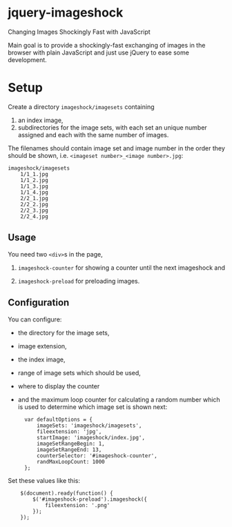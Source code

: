 # jquery-imageshock

Changing Images Shockingly Fast with JavaScript

Main goal is to provide a shockingly-fast exchanging of images in the browser with plain JavaScript and just use jQuery to ease some development.

# Setup

Create a directory ``imageshock/imagesets`` containing
1. an index image,
1. subdirectories for the image sets, with each set an unique number assigned and each with the same number of images.

The filenames should contain image set and image number in the order they should be shown, i.e. ``<imageset number>_<image number>.jpg``:

    imageshock/imagesets
        1/1_1.jpg
        1/1_2.jpg
        1/1_3.jpg
        1/1_4.jpg
        2/2_1.jpg
        2/2_2.jpg
        2/2_3.jpg
        2/2_4.jpg

## Usage

You need two ``<div>``s in the page,
1. ``imageshock-counter`` for showing a counter until the next imageshock and
1. ``imageshock-preload`` for preloading images.

    <html>
        <body>
            <div>
                <span id="imageshock-counter" style="font-size: 48px; color: black;"></span>
            </div>
            <div id="imageshock-preload">
            </div>
            <script src="http://code.jquery.com/jquery-1.11.0.min.js" type="text/javascript"></script>
            <script language="JavaScript" type="text/javascript" src="jquery.imageshock.js"></script>
            <script language="JavaScript" type="text/javascript">
                $(document).ready(function() {
                    $('#imageshock-preload').imageshock();
                });
            </script>
        </body>
    </html>

## Configuration

You can configure:
* the directory for the image sets,
* image extension,
* the index image,
* range of image sets which should be used,
* where to display the counter
* and the maximum loop counter for calculating a random number which is used to determine which image set is shown next:

        var defaultOptions = {
            imageSets: 'imageshock/imagesets',
            fileextension: 'jpg',
            startImage: 'imageshock/index.jpg',
            imageSetRangeBegin: 1,
            imageSetRangeEnd: 13,
            counterSelector: '#imageshock-counter',
            randMaxLoopCount: 1000
        };

Set these values like this:

        $(document).ready(function() {
            $('#imageshock-preload').imageshock({
                fileextension: '.png'
            });
        });
